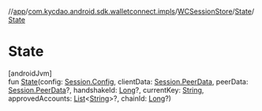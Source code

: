 //[app](../../../../index.md)/[com.kycdao.android.sdk.walletconnect.impls](../../index.md)/[WCSessionStore](../index.md)/[State](index.md)/[State](-state.md)

# State

[androidJvm]\
fun [State](-state.md)(config: [Session.Config](../../../com.kycdao.android.sdk.walletconnect/-session/-config/index.md), clientData: [Session.PeerData](../../../com.kycdao.android.sdk.walletconnect/-session/-peer-data/index.md), peerData: [Session.PeerData](../../../com.kycdao.android.sdk.walletconnect/-session/-peer-data/index.md)?, handshakeId: [Long](https://kotlinlang.org/api/latest/jvm/stdlib/kotlin/-long/index.html)?, currentKey: [String](https://kotlinlang.org/api/latest/jvm/stdlib/kotlin/-string/index.html), approvedAccounts: [List](https://kotlinlang.org/api/latest/jvm/stdlib/kotlin.collections/-list/index.html)&lt;[String](https://kotlinlang.org/api/latest/jvm/stdlib/kotlin/-string/index.html)&gt;?, chainId: [Long](https://kotlinlang.org/api/latest/jvm/stdlib/kotlin/-long/index.html)?)
